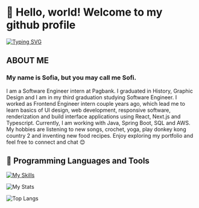 <h1>👋 Hello, world! Welcome to my github profile</h1>

[![Typing SVG](https://readme-typing-svg.demolab.com?font=Fira+Code&weight=500&pause=1000&color=5527F7&random=false&width=435&lines=Fullstack+Software+Engineer)](https://git.io/typing-svg)

## ABOUT ME
### My name is Sofia, but you may call me Sofi.

I am a Software Engineer intern at Pagbank. I graduated in History, Graphic Design and I am in my third graduation studying Software Engineer. I worked as Frontend Engineer intern couple years ago, which lead me to learn basics of UI design, web development, responsive software, renderization and build interface applications using React, Next.js and Typescript. Currently, I am working with Java, Spring Boot, SQL and AWS. My hobbies are listening to new songs, crochet, yoga, play donkey kong country 2 and inventing new food recipes. Enjoy exploring my portfolio and feel free to connect and chat 😊


<!---## 🤝🏽 My GitHub Contributions
<picture>
  <source media="(prefers-color-scheme: dark)" srcset="https://raw.githubusercontent.com/ribeirosofia/ribeirosofia/output/github-snake-dark.svg" />
  <source media="(prefers-color-scheme: light)" srcset="https://raw.githubusercontent.com/ribeirosofia/ribeirosofia/output/github-snake.svg" />
  <img alt="github-snake" src="https://raw.githubusercontent.com/ribeirosofia/ribeirosofia/output/github-snake.svg" />
</picture>--->

<h2>🤖 Programming Languages and Tools</h2>


[![My Skills](https://skillicons.dev/icons?i=js,bootstrap,vscode,linux,jest,react,figma,ubuntu,aws,express,nodejs,java,git,notion,npm,py,tailwind,ts&theme=light&perline=9)](https://skillicons.dev)


![My Stats](https://github-readme-stats.vercel.app/api?username=ribeirosofia&show_icons=true&theme=dracula)

![Top Langs](https://github-readme-stats.vercel.app/api/top-langs/?username=ribeirosofia&layout=compact&theme=dracula)


<!---
ribeirosofia/ribeirosofia is a ✨ special ✨ repository because its `README.md` (this file) appears on your GitHub profile.
You can click the Preview link to take a look at your changes.
--->
